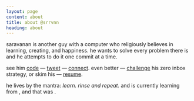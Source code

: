 ```yaml
---
layout: page
content: about
title: about @srrvnn
heading: about
---
```


saravanan is another guy with a computer who religiously believes in learning, creating, and happiness. he wants to solve every problem there is and he attempts to do it one commit at a time.

see him [code](http://github.com/srrvnn) &mdash; [tweet](http://twitter.com/@srrvnn) &mdash; [connect](http://linkedin.com/in/srrvnn). even better &mdash; [challenge](mailto:srrvnn@live.com?subject=Hello) his zero inbox strategy, or skim his &mdash; [resume](/resume).

<span class="mantra"> he lives by the mantra: <em> learn. rinse and repeat. </em> and is currently learning from <span id="link"></span>, and that was <span id="time"> </span>. </span>

<script src="https://cdnjs.cloudflare.com/ajax/libs/moment.js/2.10.2/moment.min.js"></script>
<script>

// script to retreive what I am learning currently and display it on the page

var request = new XMLHttpRequest();
request.open('GET', 'https://spreadsheets.google.com/feeds/list/19w9sl1c9HuxkUeRkT7ThCQSfD-mjGTrm6FJE2B4hn6k/od6/public/values?alt=json', true);

request.onload = function() {
  if (request.status >= 200 && request.status < 400) {

    // Success!

    var data = JSON.parse(request.responseText);

    // get the most recent link

    var mostRecentEntry = data.feed.entry.pop();
    var mostRecentLink = mostRecentEntry.gsx$link.$t;
    var mostRecentTitle = mostRecentEntry.gsx$title.$t;
    var mostRecentTime = String(mostRecentEntry.gsx$date.$t);

    // format the date to be parsed

    var timeIn24Hours = moment(mostRecentTime.match(/\d{2}:\d{2}[AP]M/)[0], ["h:mmA"]).format("HH:mm");
    mostRecentTime = mostRecentTime.replace(/(.*)at.*/, '$1' + timeIn24Hours);

    // get and calculate recency

    var mostRecentRecency = moment(mostRecentTime,'MMMM DD, YYYY HH:mm').fromNow();

    // create anchor tags

    var aLink = document.createElement('a');
    aLink.href = mostRecentLink;
    aLink.innerHTML = mostRecentTitle;
    aLink.className = 'mild';

    var aTime = document.createElement('a');
    aTime.href = '/log';
    aTime.innerHTML = mostRecentRecency;

    // append them on the page

    document.querySelector('#link').appendChild(aLink);
    document.querySelector('#time').appendChild(aTime);

    // fade in the learning intro

    document.querySelector('.mantra').style.transition = 'opacity 0.1s';
    document.querySelector('.mantra').style.opacity = 1;


  } else {

    // We reached our target server, but it returned an error

  }
};

request.onerror = function() {

  // There was a connection error of some sort
};

request.send();

</script>
